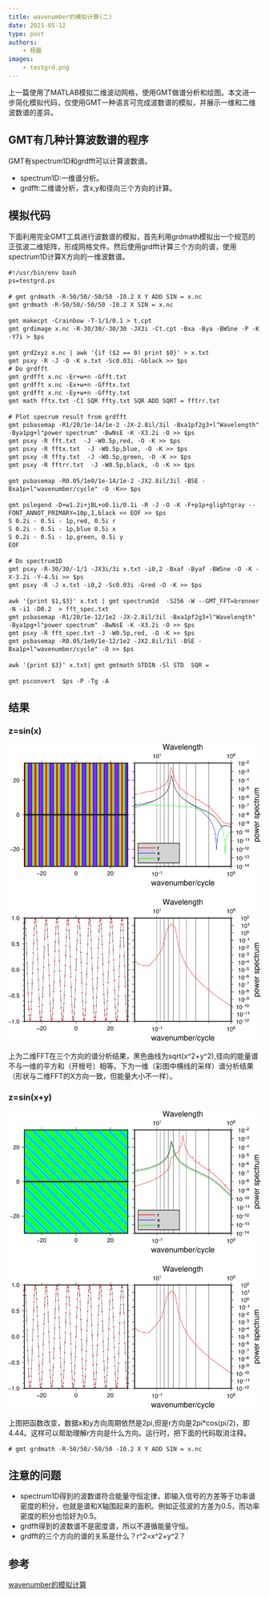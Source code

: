 ```yaml
---
title: wavenumber的模拟计算(二)
date: 2021-05-12
type: post
authors:
    - 杨磊
images:
    - testgrd.png
---
```


上一篇使用了MATLAB模拟二维波动网格，使用GMT做谱分析和绘图。本文进一步简化模拟代码，仅使用GMT一种语言可完成波数谱的模拟，并展示一维和二维波数谱的差异。

## GMT有几种计算波数谱的程序
GMT有spectrum1D和grdfft可以计算波数谱。

- spectrum1D:一维谱分析。
- grdfft:二维谱分析，含x,y和径向三个方向的计算。

## 模拟代码
下面利用完全GMT工具进行波数谱的模拟，首先利用grdmath模拟出一个规范的正弦波二维矩阵，形成网格文件。然后使用grdfft计算三个方向的谱，使用spectrum1D计算X方向的一维波数谱。

```
#!/usr/bin/env bash
ps=testgrd.ps

# gmt grdmath -R-50/50/-50/50 -I0.2 X Y ADD SIN = x.nc
gmt grdmath -R-50/50/-50/50 -I0.2 X SIN = x.nc

gmt makecpt -Crainbow -T-1/1/0.1 > t.cpt
gmt grdimage x.nc -R-30/30/-30/30 -JX3i -Ct.cpt -Bxa -Bya -BWSne -P -K -Y7i > $ps

gmt grd2xyz x.nc | awk '{if ($2 == 0) print $0}' > x.txt
gmt psxy -R -J -O -K x.txt -Sc0.03i -Gblack >> $ps
# Do grdfft
gmt grdfft x.nc -Er+w+n -Gfft.txt
gmt grdfft x.nc -Ex+w+n -Gfftx.txt
gmt grdfft x.nc -Ey+w+n -Gffty.txt
gmt math fftx.txt -C1 SQR ffty.txt SQR ADD SQRT = fftrr.txt

# Plot specrum result from grdfft
gmt psbasemap -R1/20/1e-14/1e-2 -JX-2.8il/3il -Bxa1pf2g3+l"Wavelength" -Bya1pg+l"power spectrum" -BwNsE -K -X3.2i -O >> $ps
gmt psxy -R fft.txt  -J -W0.5p,red, -O -K >> $ps
gmt psxy -R fftx.txt  -J -W0.5p,blue, -O -K >> $ps
gmt psxy -R ffty.txt  -J -W0.5p,green, -O -K >> $ps
gmt psxy -R fftrr.txt  -J -W0.5p,black, -O -K >> $ps

gmt psbasemap -R0.05/1e0/1e-14/1e-2 -JX2.8il/3il -BSE -Bxa1p+l"wavenumber/cycle" -O -K>> $ps

gmt pslegend -D+w1.2i+jBL+o0.1i/0.1i -R -J -O -K -F+p1p+glightgray --FONT_ANNOT_PRIMARY=10p,1,black << EOF >> $ps
S 0.2i - 0.5i - 1p,red, 0.5i r
S 0.2i - 0.5i - 1p,blue 0.5i x
S 0.2i - 0.5i - 1p,green, 0.5i y
EOF

# Do spectrum1D
gmt psxy -R-30/30/-1/1 -JX3i/3i x.txt -i0,2 -Bxaf -Byaf -BWSne -O -K -X-3.2i -Y-4.5i >> $ps
gmt psxy -R -J x.txt -i0,2 -Sc0.03i -Gred -O -K >> $ps

awk '{print $1,$3}' x.txt | gmt spectrum1d  -S256 -W --GMT_FFT=brenner -N -i1 -D0.2  > fft_spec.txt
gmt psbasemap -R1/20/1e-12/1e2 -JX-2.8il/3il -Bxa1pf2g3+l"Wavelength" -Bya1pg+l"power spectrum" -BwNsE -K -X3.2i -O >> $ps
gmt psxy -R fft_spec.txt -J -W0.5p,red, -O -K >> $ps
gmt psbasemap -R0.05/1e0/1e-12/1e2 -JX2.8il/3il -BSE -Bxa1p+l"wavenumber/cycle" -O >> $ps

awk '{print $3}' x.txt| gmt gmtmath STDIN -Sl STD  SQR =

gmt psconvert  $ps -P -Tg -A
```

## 结果 

### z=sin(x)
![](testgrd.png)

上为二维FFT在三个方向的谱分析结果，黑色曲线为sqrt(x^2+y^2),径向的能量谱不与一维的平方和（开根号）相等。下为一维（彩图中横线的采样）谱分析结果（形状与二维FFT的X方向一致，但能量大小不一样）。

### z=sin(x+y)

![](testgrd2.png)

上图把函数改变，数据x和y方向周期依然是2pi,但是r方向是2pi*cos(pi/2)，即4.44。这样可以帮助理解r方向是什么方向。运行时，把下面的代码取消注释。
```
# gmt grdmath -R-50/50/-50/50 -I0.2 X Y ADD SIN = x.nc
```

## 注意的问题
- spectrum1D得到的波数谱符合能量守恒定律，即输入信号的方差等于功率谱密度的积分，也就是谱和X轴围起来的面积。例如正弦波的方差为0.5，而功率密度的积分也恰好为0.5。
- grdfft得到的波数谱不是密度谱，所以不遵循能量守恒。
- grdfft的三个方向的谱的关系是什么？r^2=x^2+y^2？

## 参考
[wavenumber的模拟计算](https://yangleir.github.io/2020/02/15/wavenumber/)

